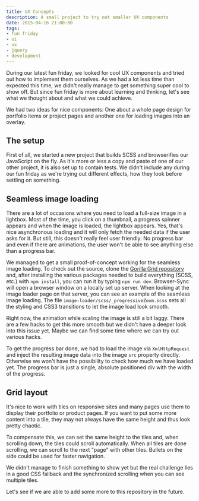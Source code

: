 ```yaml
---
title: UX Concepts
description: A small project to try out smaller UX components
date: 2015-04-16 21:00:00
tags:
- fun friday
- ui
- ux
- jquery
- development
---
```

During our latest fun friday, we looked for cool UX components and tried out how to implement them ourselves. As we had a lot less time than expected this time, we didn't really manage to get something super cool to show off. But since fun friday is more about learning and thinking, let's see what we thought about and what we could achieve.

We had two ideas for nice components: One about a whole page design for portfolio items or project pages and another one for loading images into an overlay.

## The setup

First of all, we started a new project that builds SCSS and browserifies our JavaScript on the fly. As it's more or less a copy and paste of one of our other project, it is also set up to contain tests. We didn't include any during our fun friday as we're trying out different effects, how they look before settling on something.

## Seamless image loading

There are a lot of occasions where you need to load a full-size image in a lightbox. Most of the time, you click on a thumbnail, a progress spinner appears and when the image is loaded, the lightbox appears. Yes, that's nice asynchronous loading and it will only fetch the needed data if the user asks for it. But still, this doesn't really feel user friendly: No progress bar and even if there are animations, the user won't be able to see anything else than a progress bar.

We managed to get a small proof-of-concept working for the seamless image loading. To check out the source, clone the [Gorilla Grid repository](https://github.com/campudus/ff-gorilla-grid) and, after installing the various packages needed to build everything (SCSS, etc.) with `npm install`, you can run it by typing `npm run dev`. Browser-Sync will open a browser window on a locally set up server. When looking at the image loader page on that server, you can see an example of the seamless image loading. The file `image-loader/scss/_progressiveZoom.scss` sets all the styling and CSS3 transitions to let the image load look smooth.

Right now, the animation while scaling the image is still a bit laggy. There are a few hacks to get this more smooth but we didn't have a deeper look into this issue yet. Maybe we can find some time where we can try out various hacks.

To get the progress bar done, we had to load the image via `XmlHttpRequest` and inject the resulting image data into the image `src` property directly. Otherwise we won't have the possibility to check how much we have loaded yet. The progress bar is just a single, absolute positioned div with the width of the progress.

## Grid layout

It's nice to work with tiles on responsive sites and many pages use them to display their portfolio or product pages. If you want to put some more content into a tile, they may not always have the same height and thus look pretty chaotic.

To compensate this, we can set the same height to the tiles and, when scrolling down, the tiles could scroll automatically. When all tiles are done scrolling, we can scroll to the next "page" with other tiles. Bullets on the side could be used for faster navigation.

We didn't manage to finish something to show yet but the real challenge lies in a good CSS fallback and the synchronized scrolling when you can see multiple tiles.

Let's see if we are able to add some more to this repository in the future.
